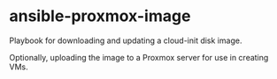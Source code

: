 # ansible-proxmox-image

Playbook for downloading and updating a cloud-init disk image.

Optionally, uploading the image to a Proxmox server for use in creating VMs.
